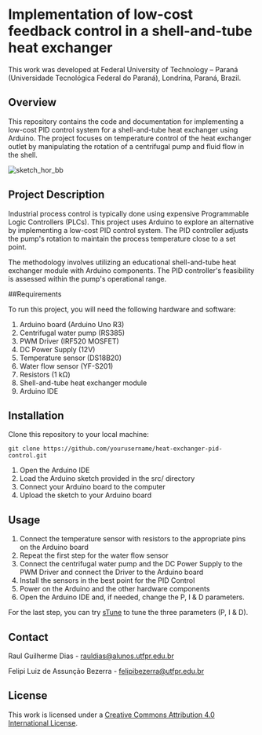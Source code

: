# Implementation of low-cost feedback control in a shell-and-tube heat exchanger

This work was developed at Federal University of Technology – Paraná (Universidade Tecnológica Federal do Paraná), Londrina, Paraná, Brazil.

## Overview

This repository contains the code and documentation for implementing a low-cost PID control system for a shell-and-tube heat exchanger using Arduino. The project focuses on temperature control of the heat exchanger outlet by manipulating the rotation of a centrifugal pump and fluid flow in the shell.

![sketch_hor_bb](https://github.com/vrauldias/arduino_control/assets/71993154/9bde133d-29a7-4c54-acae-a28fb02fb069)

## Project Description

Industrial process control is typically done using expensive Programmable Logic Controllers (PLCs). This project uses Arduino to explore an alternative by implementing a low-cost PID control system. The PID controller adjusts the pump's rotation to maintain the process temperature close to a set point.

The methodology involves utilizing an educational shell-and-tube heat exchanger module with Arduino components. The PID controller's feasibility is assessed within the pump's operational range.

##Requirements

To run this project, you will need the following hardware and software:

1. Arduino board (Arduino Uno R3)
2. Centrifugal water pump (RS385)
3. PWM Driver (IRF520 MOSFET)
4. DC Power Supply (12V)
5. Temperature sensor (DS18B20)
6. Water flow sensor (YF-S201)
7. Resistors (1 kΩ)
8. Shell-and-tube heat exchanger module
9. Arduino IDE

## Installation

Clone this repository to your local machine:
```
git clone https://github.com/yourusername/heat-exchanger-pid-control.git
```
1. Open the Arduino IDE
2. Load the Arduino sketch provided in the src/ directory
3. Connect your Arduino board to the computer
4. Upload the sketch to your Arduino board

## Usage

1. Connect the temperature sensor with resistors to the appropriate pins on the Arduino board
2. Repeat the first step for the water flow sensor
3. Connect the centrifugal water pump and the DC Power Supply to the PWM Driver and connect the Driver to the Arduino board
4. Install the sensors in the best point for the PID Control
5. Power on the Arduino and the other hardware components
6. Open the Arduino IDE and, if needed, change the P, I & D parameters.

For the last step, you can try [sTune](https://www.arduino.cc/reference/en/libraries/stune/) to tune the three parameters (P, I & D).

## Contact

Raul Guilherme Dias - rauldias@alunos.utfpr.edu.br

Felipi Luiz de Assunção Bezerra - felipibezerra@utfpr.edu.br

## License

This work is licensed under a [Creative Commons Attribution 4.0 International License](http://creativecommons.org/licenses/by/4.0/).
